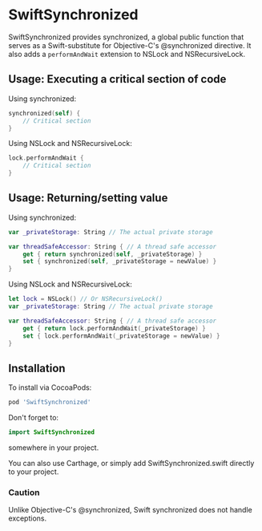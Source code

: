 # SwiftSynchronized

SwiftSynchronized provides synchronized, a global public function that serves as a Swift-substitute for Objective-C's @synchronized directive. It also adds a `performAndWait` extension to NSLock and NSRecursiveLock.

## Usage: Executing a critical section of code

Using synchronized:

```swift
synchronized(self) {
    // Critical section
}
```

Using NSLock and NSRecursiveLock:

```swift
lock.performAndWait {
    // Critical section
}
```

## Usage: Returning/setting value

Using synchronized:

```swift
var _privateStorage: String // The actual private storage

var threadSafeAccessor: String { // A thread safe accessor
    get { return synchronized(self, _privateStorage) }
    set { synchronized(self, _privateStorage = newValue) }
}

```

Using NSLock and NSRecursiveLock:

```swift
let lock = NSLock() // Or NSRecursiveLock()
var _privateStorage: String // The actual private storage

var threadSafeAccessor: String { // A thread safe accessor
    get { return lock.performAndWait(_privateStorage) }
    set { lock.performAndWait(_privateStorage = newValue) }
}

```


## Installation

To install via CocoaPods:

```ruby
pod 'SwiftSynchronized'
```

Don't forget to:

```swift
import SwiftSynchronized
```

somewhere in your project.

You can also use Carthage, or simply add SwiftSynchronized.swift directly to your project.

### Caution
Unlike Objective-C's @synchronized, Swift synchronized does not handle exceptions.
